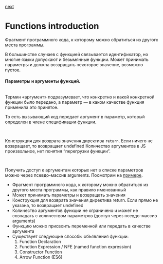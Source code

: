 <a href="02.md">next</a>

<h1>Functions introduction</h1>

<div>
Фрагмент программного кода, к которому можно обратиться из другого места программы.

<br/>

В большинстве случаев с функцией связывается идентификатор, но многие языки допускают и безымянные функции.
Может принимать параметры и должна возвращать некоторое значение, возможно пустое.<br/>

<div>
<h4>Параметры и аргументы функций.</h4>

<br/>
Термин «аргумент» подразумевает, что конкретно и какой конкретной функции было передано,
а параметр — в каком качестве функция применила это принятое.

<br/>

То есть вызывающий код передает аргумент в параметр, который определен в члене спецификации функции.

<br/>

Конструкция для возврата значения директива <code>return</code>. Если ничего не возвращает, то возвращает undefined
Количество аргументов в JS произвольное, нет понятия “перегрузки функции”.

<br/>

Получить доступ к аргументам которых нет в списке параметров можно через псевдо-массив arguments.
Посмотрим на <a href="http://codepen.io/paawel/pen/NRjqLz?editors=0012">примере</a>.

</div>
</div>

<ul>
<li>
Фрагмент программного кода, к которому можно обратиться из другого места программы, как правило именованный
</li>
<li>
Может принимать параметры и возвращать значения
</li>
<li>
Конструкция для возврата значения директива return. Если прямо не указана, то возвращает undefined
</li>
<li>
Количество аргументов функции не ограничено и может не совпадать с количеством параметров (доступ через псевдо-массив arguments)
</li>
<li>
Функцию можно присвоить переменной или передать в качестве аргумента
</li>
<li>
Существует следующие способы объявления функции:
<ol>
<li>
Function Declaration
</li>
<li>
Function Expression / NFE (named function expression)
</li>
<li>
Constructor Function
</li>
<li>
Arrow Function (ES6)
</li>
</ol>
</li>
</ul>
